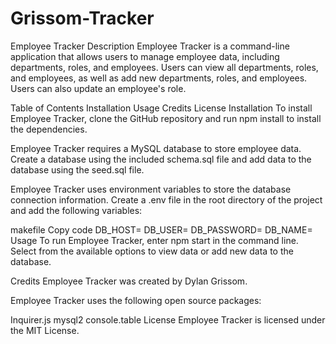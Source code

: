 # Grissom-Tracker

Employee Tracker
Description
Employee Tracker is a command-line application that allows users to manage employee data, including departments, roles, and employees. Users can view all departments, roles, and employees, as well as add new departments, roles, and employees. Users can also update an employee's role.

Table of Contents
Installation
Usage
Credits
License
Installation
To install Employee Tracker, clone the GitHub repository and run npm install to install the dependencies.

Employee Tracker requires a MySQL database to store employee data. Create a database using the included schema.sql file and add data to the database using the seed.sql file.

Employee Tracker uses environment variables to store the database connection information. Create a .env file in the root directory of the project and add the following variables:

makefile
Copy code
DB_HOST=<database hostname>
DB_USER=<database username>
DB_PASSWORD=<database password>
DB_NAME=<database name>
Usage
To run Employee Tracker, enter npm start in the command line. Select from the available options to view data or add new data to the database.

Credits
Employee Tracker was created by Dylan Grissom.

Employee Tracker uses the following open source packages:

Inquirer.js
mysql2
console.table
License
Employee Tracker is licensed under the MIT License.
